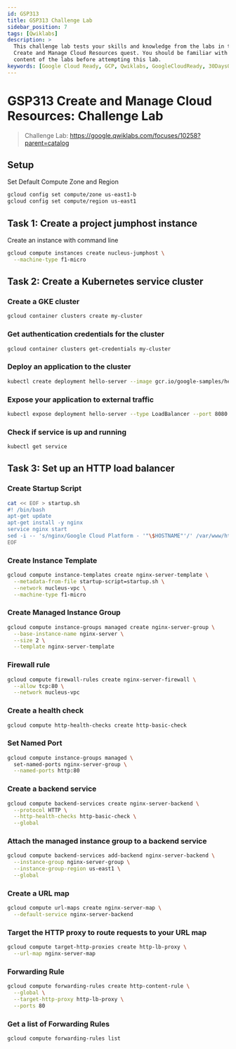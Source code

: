 ```yaml
---
id: GSP313
title: GSP313 Challenge Lab
sidebar_position: 7
tags: [Qwiklabs]
description: >
  This challenge lab tests your skills and knowledge from the labs in the
  Create and Manage Cloud Resources quest. You should be familiar with the
  content of the labs before attempting this lab.
keywords: [Google Cloud Ready, GCP, Qwiklabs, GoogleCloudReady, 30DaysOfGoogleCloud, Cloud, Qwiklab, Qwiklabs Google Cloud, web, google cloud, Google Cloud Platform, Google Events, Free Google Swag, GSP313, Google Cloud ready facilitator program, Google Cloud Ready Program, 30 days of google cloud, Google Cloud Ready Program Prizes, Challenge Lab Qwiklabs, Learn to Earn Cloud Challenge]
---
```


# GSP313 Create and Manage Cloud Resources: Challenge Lab

> Challenge Lab: https://google.qwiklabs.com/focuses/10258?parent=catalog

## Setup
Set Default Compute Zone and Region
```bash
gcloud config set compute/zone us-east1-b
gcloud config set compute/region us-east1
```

## Task 1: Create a project jumphost instance

Create an instance with command line
```bash
gcloud compute instances create nucleus-jumphost \
  --machine-type f1-micro
```

## Task 2: Create a Kubernetes service cluster

### Create a GKE cluster
```bash
gcloud container clusters create my-cluster
```

### Get authentication credentials for the cluster
```bash
gcloud container clusters get-credentials my-cluster
```

### Deploy an application to the cluster
```bash
kubectl create deployment hello-server --image gcr.io/google-samples/hello-app:2.0
```

### Expose your application to external traffic
```bash
kubectl expose deployment hello-server --type LoadBalancer --port 8080
```

### Check if service is up and running
```bash
kubectl get service
```

## Task 3: Set up an HTTP load balancer

### Create Startup Script
```bash
cat << EOF > startup.sh
#! /bin/bash
apt-get update
apt-get install -y nginx
service nginx start
sed -i -- 's/nginx/Google Cloud Platform - '"\$HOSTNAME"'/' /var/www/html/index.nginx-debian.html
EOF
```

### Create Instance Template
```bash
gcloud compute instance-templates create nginx-server-template \
  --metadata-from-file startup-script=startup.sh \
  --network nucleus-vpc \
  --machine-type f1-micro
```

### Create Managed Instance Group
```bash
gcloud compute instance-groups managed create nginx-server-group \
  --base-instance-name nginx-server \
  --size 2 \
  --template nginx-server-template
```

### Firewall rule
```bash
gcloud compute firewall-rules create nginx-server-firewall \
  --allow tcp:80 \
  --network nucleus-vpc
```

### Create a health check
```bash
gcloud compute http-health-checks create http-basic-check
```
### Set Named Port
```bash
gcloud compute instance-groups managed \
  set-named-ports nginx-server-group \
  --named-ports http:80
```

### Create a backend service
```bash
gcloud compute backend-services create nginx-server-backend \
  --protocol HTTP \
  --http-health-checks http-basic-check \
  --global
```

### Attach the managed instance group to a backend service
```bash
gcloud compute backend-services add-backend nginx-server-backend \
  --instance-group nginx-server-group \
  --instance-group-region us-east1 \
  --global
```

### Create a URL map
```bash
gcloud compute url-maps create nginx-server-map \
  --default-service nginx-server-backend
```

### Target the HTTP proxy to route requests to your URL map
```bash
gcloud compute target-http-proxies create http-lb-proxy \
  --url-map nginx-server-map
```

### Forwarding Rule
```bash
gcloud compute forwarding-rules create http-content-rule \
  --global \
  --target-http-proxy http-lb-proxy \
  --ports 80
```

### Get a list of Forwarding Rules
```bash
gcloud compute forwarding-rules list
```